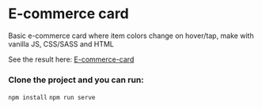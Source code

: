 # E-commerce card

Basic e-commerce card where item colors change on hover/tap, make with vanilla JS, CSS/SASS and HTML

See the result here: [E-commerce-card](https://e-commerce-card.netlify.app/)

### Clone the project and you can run:

`npm install`
`npm run serve`
